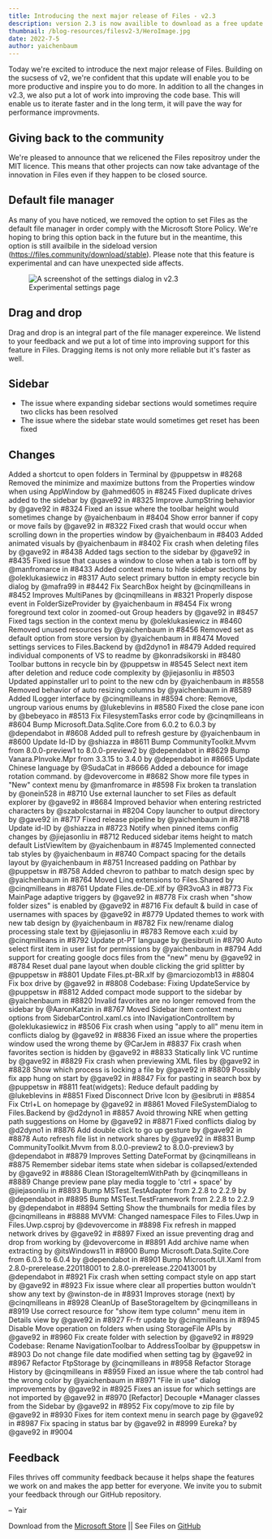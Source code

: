 ```yaml
---
title: Introducing the next major release of Files - v2.3
description: version 2.3 is now availible to download as a free update.
thumbnail: /blog-resources/filesv2-3/HeroImage.jpg
date: 2022-7-5
author: yaichenbaum
---
```


Today we're excited to introduce the next major release of Files. Building on the sucsess of v2, we're confident that this update will enable you to be more productive and inspire you to do more. In addition to all the changes in v2.3, we also put a lot of work into improving the code base. This will enable us to iterate faster and in the long term, it will pave the way for performance improvments.

## Giving back to the community

We're pleased to announce that we relicened the Files repositroy under the MIT licence. This means that other projects can now take advantage of the innovation in Files even if they happen to be closed source.


## Default file manager

As many of you have noticed, we removed the option to set Files as the default file manager in order comply with the Microsoft Store Policy. We're hoping to bring this option back in the future but in the meantime, this option is still availbile in the sideload version (https://files.community/download/stable). Please note that this feature is experimental and can have unexpected side affects.

<figure class="margin-bottom">
    <img src="/blog-resources/filesv2-3/Settings-Dialog-Experimental.png" alt="A screenshot of the settings dialog in v2.3" />
    <figcaption>Experimental settings page</figcaption>
</figure>


## Drag and drop

Drag and drop is an integral part of the file manager expereince. We listend to your feedback and we put a lot of time into improving support for this feature in Files. Dragging items is not only more reliable but it's faster as well.

## Sidebar

- The issue where expanding sidebar sections would sometimes require two clicks has been resolved
- The issue where the sidebar state would sometimes get reset has been fixed

## Changes

Added a shortcut to open folders in Terminal by @puppetsw in #8268
Removed the minimize and maximize buttons from the Properties window when using AppWindow by @ahmed605 in #8245
Fixed duplicate drives added to the sidebar by @gave92 in #8325
Improve JumpString behavior by @gave92 in #8324
Fixed an issue where the toolbar height would sometimes change by @yaichenbaum in #8404
Show error banner if copy or move fails by @gave92 in #8322
Fixed crash that would occur when scrolling down in the properties window by @yaichenbaum in #8403
Added animated visuals by @yaichenbaum in #8402
Fix crash when deleting files by @gave92 in #8438
Added tags section to the sidebar by @gave92 in #8435
Fixed issue that causes a window to close when a tab is torn off by @manfromarce in #8433
Added context menu to hide sidebar sections by @oleklukasiewicz in #8317
Auto select primary button in empty recycle bin dialog by @mafra99 in #8442
Fix SearchBox height by @cinqmilleans in #8452
Improves MultiPanes by @cinqmilleans in #8321
Properly dispose event in FolderSizeProvider by @yaichenbaum in #8454
Fix wrong foreground text color in zoomed-out Group headers by @gave92 in #8457
Fixed tags section in the context menu by @oleklukasiewicz in #8460
Removed unused resources by @yaichenbaum in #8456
Removed set as default option from store version by @yaichenbaum in #8474
Moved settings services to Files.Backend by @d2dyno1 in #8479
Added required individual components of VS to readme by @konradsikorski in #8480
Toolbar buttons in recycle bin by @puppetsw in #8545
Select next item after deletion and reduce code complexity by @jiejasonliu in #8503
Updated appinstaller url to point to the new cdn by @yaichenbaum in #8558
Removed behavior of auto resizing columns by @yaichenbaum in #8589
Added ILogger interface by @cinqmilleans in #8594
chore: Remove, ungroup various enums by @lukeblevins in #8580
Fixed the close pane icon by @bebeyaco in #8513
Fix FilesystemTasks error code by @cinqmilleans in #8604
Bump Microsoft.Data.Sqlite.Core from 6.0.2 to 6.0.3 by @dependabot in #8608
Added pull to refresh gesture by @yaichenbaum in #8600
Update Id-ID by @shiazza in #8611
Bump CommunityToolkit.Mvvm from 8.0.0-preview1 to 8.0.0-preview2 by @dependabot in #8629
Bump Vanara.PInvoke.Mpr from 3.3.15 to 3.4.0 by @dependabot in #8665
Update Chinese language by @SudaCat in #8666
Added a debounce for image rotation command. by @devovercome in #8682
Show more file types in "New" context menu by @manfromarce in #8598
Fix broken ta translation by @onein528 in #8710
Use external launcher to set Files as default explorer by @gave92 in #8684
Improved behavior when entering restricted characters by @szabolcstarnai in #8204
Copy launcher to output directory by @gave92 in #8717
Fixed release pipeline by @yaichenbaum in #8718
Update id-ID by @shiazza in #8723
Notify when pinned items config changes by @jiejasonliu in #8712
Reduced sidebar items height to match default ListViewItem by @yaichenbaum in #8745
Implemented connected tab styles by @yaichenbaum in #8740
Compact spacing for the details layout by @yaichenbaum in #8751
Increased padding on Pathbar by @puppetsw in #8758
Added chevron to pathbar to match design spec by @yaichenbaum in #8764
Moved Linq extensions to Files.Shared by @cinqmilleans in #8761
Update Files.de-DE.xlf by @R3voA3 in #8773
Fix MainPage adaptive triggers by @gave92 in #8778
Fix crash when "show folder sizes" is enabled by @gave92 in #8716
Fix default & build in case of usernames with spaces by @gave92 in #8779
Updated themes to work with new tab design by @yaichenbaum in #8782
Fix new/rename dialog processing stale text by @jiejasonliu in #8783
Remove each x:uid by @cinqmilleans in #8792
Update pt-PT language by @esibruti in #8790
Auto select first item in user list for permissions by @yaichenbaum in #8794
Add support for creating google docs files from the "new" menu by @gave92 in #8784
Reset dual pane layout when double clicking the grid splitter by @puppetsw in #8801
Update Files.pt-BR.xlf by @marciozomb13 in #8804
Fix box drive by @gave92 in #8808
Codebase: Fixing UpdateService by @puppetsw in #8812
Added compact mode support to the sidebar by @yaichenbaum in #8820
Invalid favorites are no longer removed from the sidebar by @AaronKatzin in #8767
Moved Sidebar item context menu options from SidebarControl.xaml.cs into INavigationControlItem by @oleklukasiewicz in #8506
Fix crash when using "apply to all" menu item in conflicts dialog by @gave92 in #8836
Fixed an issue where the properties window used the wrong theme by @CarJem in #8837
Fix crash when favorites section is hidden by @gave92 in #8833
Statically link VC runtime by @gave92 in #8829
Fix crash when previewing XML files by @gave92 in #8828
Show which process is locking a file by @gave92 in #8809
Possibly fix app hung on start by @gave92 in #8847
Fix for pasting in search box by @puppetsw in #8811
feat(widgets): Reduce default padding by @lukeblevins in #8851
Fixed Disconnect Drive Icon by @esibruti in #8854
Fix Ctrl+L on homepage by @gave92 in #8861
Moved FileSystemDialog to Files.Backend by @d2dyno1 in #8857
Avoid throwing NRE when getting path suggestions on Home by @gave92 in #8871
Fixed conflicts dialog by @d2dyno1 in #8876
Add double click to go up gesture by @gave92 in #8878
Auto refresh file list in network shares by @gave92 in #8831
Bump CommunityToolkit.Mvvm from 8.0.0-preview2 to 8.0.0-preview3 by @dependabot in #8879
Improves Setting DateFormat by @cinqmilleans in #8875
Remember sidebar items state when sidebar is collapsed/extended by @gave92 in #8886
Clean IStorageItemWithPath by @cinqmilleans in #8889
Change preview pane play media toggle to 'ctrl + space' by @jiejasonliu in #8893
Bump MSTest.TestAdapter from 2.2.8 to 2.2.9 by @dependabot in #8895
Bump MSTest.TestFramework from 2.2.8 to 2.2.9 by @dependabot in #8894
Setting Show the thumbnails for media files by @cinqmilleans in #8888
MVVM: Changed namespace Files to Files.Uwp in Files.Uwp.csproj by @devovercome in #8898
Fix refresh in mapped network drives by @gave92 in #8897
Fixed an issue preventing drag and drop from working by @devovercome in #8891
Add archive name when extracting by @itsWindows11 in #8900
Bump Microsoft.Data.Sqlite.Core from 6.0.3 to 6.0.4 by @dependabot in #8901
Bump Microsoft.UI.Xaml from 2.8.0-prerelease.220118001 to 2.8.0-prerelease.220413001 by @dependabot in #8921
Fix crash when setting compact style on app start by @gave92 in #8923
Fix issue where clear all properties button wouldn't show any text by @winston-de in #8931
Improves storage (next) by @cinqmilleans in #8928
CleanUp of BaseStorageItem by @cinqmilleans in #8919
Use correct resource for "show item type column" menu item in Details view by @gave92 in #8927
Fr-fr update by @cinqmilleans in #8945
Disable Move operation on folders when using StorageFile APIs by @gave92 in #8960
Fix create folder with selection by @gave92 in #8929
Codebase: Rename NavigationToolbar to AddressToolbar by @puppetsw in #8903
Do not change file date modified when setting tag by @gave92 in #8967
Refactor FtpStorage by @cinqmilleans in #8958
Refactor Storage History by @cinqmilleans in #8959
Fixed an issue where the tab control had the wrong color by @yaichenbaum in #8971
"File in use" dialog improvements by @gave92 in #8925
Fixes an issue for which settings are not imported by @gave92 in #8970
[Refactor] Decouple *Manager classes from the Sidebar by @gave92 in #8952
Fix copy/move to zip file by @gave92 in #8930
Fixes for item context menu in search page by @gave92 in #8987
Fix spacing in status bar by @gave92 in #8999
Eureka? by @gave92 in #9004

## Feedback

Files thrives off community feedback because it helps shape the features we work on and makes the app better for
everyone. We invite you to submit your feedback through our GitHub repository.

– Yair

Download from
the [Microsoft Store]({'https://www.microsoft.com/store/apps/9nghp3dx8hdx?cid=AnnouncingV2-3'})
|| See Files on [GitHub](https://github.com/files-community/Files)
